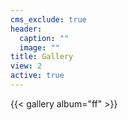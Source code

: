 ```yaml
---
cms_exclude: true
header:
  caption: ""
  image: ""
title: Gallery
view: 2
active: true
---
```



{{< gallery album="ff" >}}

